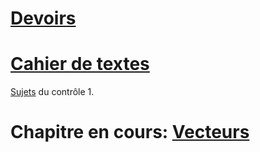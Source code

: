 

# [Devoirs](https://github.com/1SSI/Devoirs/issues)

# [Cahier de textes](https://github.com/1SSI/Math/tree/master/Donn%C3%A9es/Cahier%20de%20textes)

[Sujets](https://github.com/1SSI/Math/tree/master/Donn%C3%A9es/Contr%C3%B4les) du contrôle 1.

# Chapitre en cours: [Vecteurs](https://github.com/ThomasGire/Cours1S/blob/master/Chapitres/2.%20Vecteurs/polycopie/vecteurs.pdf)
